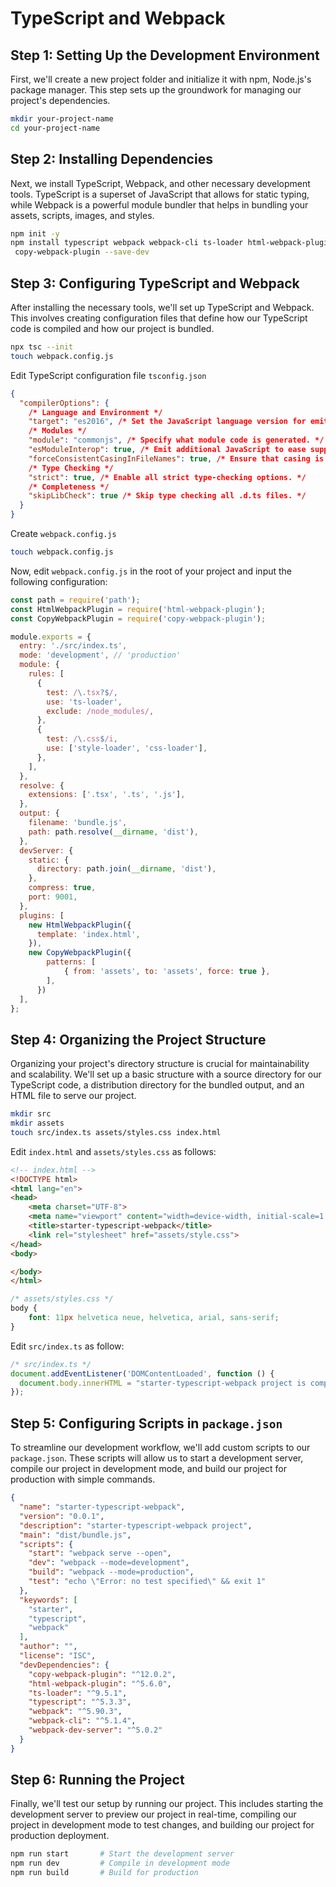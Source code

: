 # TypeScript and Webpack

## Step 1: Setting Up the Development Environment

First, we'll create a new project folder and initialize it with npm, Node.js's package manager. This step sets up the groundwork for managing our project's dependencies.

```bash
mkdir your-project-name
cd your-project-name
```

## Step 2: Installing Dependencies

Next, we install TypeScript, Webpack, and other necessary development tools. TypeScript is a superset of JavaScript that allows for static typing, while Webpack is a powerful module bundler that helps in bundling your assets, scripts, images, and styles.

```bash
npm init -y
npm install typescript webpack webpack-cli ts-loader html-webpack-plugin webpack-dev-server
 copy-webpack-plugin --save-dev
```

## Step 3: Configuring TypeScript and Webpack

After installing the necessary tools, we'll set up TypeScript and Webpack. This involves creating configuration files that define how our TypeScript code is compiled and how our project is bundled.

```bash
npx tsc --init
touch webpack.config.js
```

Edit TypeScript configuration file `tsconfig.json`

```json
{
  "compilerOptions": {
    /* Language and Environment */
    "target": "es2016", /* Set the JavaScript language version for emitted JavaScript and include compatible library declarations. */
    /* Modules */
    "module": "commonjs", /* Specify what module code is generated. */
    "esModuleInterop": true, /* Emit additional JavaScript to ease support for importing CommonJS modules. This enables 'allowSyntheticDefaultImports' for type compatibility. */
    "forceConsistentCasingInFileNames": true, /* Ensure that casing is correct in imports. */
    /* Type Checking */
    "strict": true, /* Enable all strict type-checking options. */
    /* Completeness */
    "skipLibCheck": true /* Skip type checking all .d.ts files. */
  }
}
```

Create `webpack.config.js`

```bash
touch webpack.config.js
```

Now, edit `webpack.config.js` in the root of your project and input the following configuration:

```javascript
const path = require('path');
const HtmlWebpackPlugin = require('html-webpack-plugin');
const CopyWebpackPlugin = require('copy-webpack-plugin');

module.exports = {
  entry: './src/index.ts',
  mode: 'development', // 'production'
  module: {
    rules: [
      {
        test: /\.tsx?$/,
        use: 'ts-loader',
        exclude: /node_modules/,
      },
      {
        test: /\.css$/i,
        use: ['style-loader', 'css-loader'],
      },
    ],
  },
  resolve: {
    extensions: ['.tsx', '.ts', '.js'],
  },
  output: {
    filename: 'bundle.js',
    path: path.resolve(__dirname, 'dist'),
  },
  devServer: {
    static: {
      directory: path.join(__dirname, 'dist'),
    },
    compress: true,
    port: 9001,
  },
  plugins: [
    new HtmlWebpackPlugin({
      template: 'index.html',
    }),
    new CopyWebpackPlugin({
        patterns: [
            { from: 'assets', to: 'assets', force: true },
        ],
      })
  ],
};

```

## Step 4: Organizing the Project Structure

Organizing your project's directory structure is crucial for maintainability and scalability. We'll set up a basic structure with a source directory for our TypeScript code, a distribution directory for the bundled output, and an HTML file to serve our project.

```bash
mkdir src
mkdir assets
touch src/index.ts assets/styles.css index.html
```

Edit `index.html` and `assets/styles.css` as follows:

```html
<!-- index.html -->
<!DOCTYPE html>
<html lang="en">
<head>
    <meta charset="UTF-8">
    <meta name="viewport" content="width=device-width, initial-scale=1.0">
    <title>starter-typescript-webpack</title>
    <link rel="stylesheet" href="assets/style.css">
</head>
<body>

</body>
</html>
```

```css
/* assets/styles.css */
body { 
    font: 11px helvetica neue, helvetica, arial, sans-serif;
}
```

Edit `src/index.ts` as follow:

```typescript
/* src/index.ts */
document.addEventListener('DOMContentLoaded', function () {
  document.body.innerHTML = "starter-typescript-webpack project is compiled";
});
```


## Step 5: Configuring Scripts in `package.json`

To streamline our development workflow, we'll add custom scripts to our `package.json`. These scripts will allow us to start a development server, compile our project in development mode, and build our project for production with simple commands.

```json
{
  "name": "starter-typescript-webpack",
  "version": "0.0.1",
  "description": "starter-typescript-webpack project",
  "main": "dist/bundle.js",
  "scripts": {
    "start": "webpack serve --open",
    "dev": "webpack --mode=development",
    "build": "webpack --mode=production",
    "test": "echo \"Error: no test specified\" && exit 1"
  },
  "keywords": [
    "starter",
    "typescript",
    "webpack"
  ],
  "author": "",
  "license": "ISC",
  "devDependencies": {
    "copy-webpack-plugin": "^12.0.2",
    "html-webpack-plugin": "^5.6.0",
    "ts-loader": "^9.5.1",
    "typescript": "^5.3.3",
    "webpack": "^5.90.3",
    "webpack-cli": "^5.1.4",
    "webpack-dev-server": "^5.0.2"
  }
}

```

## Step 6: Running the Project

Finally, we'll test our setup by running our project.
This includes starting the development server to preview our project in real-time, compiling our project in development mode to test changes, and building our project for production deployment.

```bash
npm run start       # Start the development server
npm run dev         # Compile in development mode
npm run build       # Build for production
```

